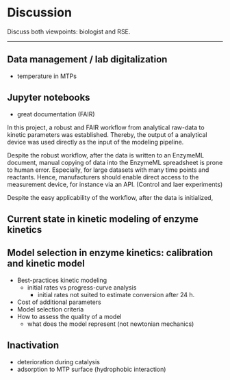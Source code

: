 # Discussion

Discuss both viewpoints: biologist and RSE.

---

## Data management / lab digitalization

- temperature in MTPs

## Jupyter notebooks

- great documentation (FAIR)

In this project, a robust and FAIR workflow from analytical raw-data to kinetic parameters was established. Thereby, the output of a analytical device was used directly as the input of the modeling pipeline.

Despite the robust workflow, after the data is written to an EnzymeML document, manual copying of data into the EnzymeML spreadsheet is prone to human error. Especially, for large datasets with many time points and reactants. Hence, manufacturers should enable direct access to the measurement device, for instance via an API. (Control and laer experiments)

Despite the easy applicability of the workflow, after the data is initialized,

## Current state in kinetic modeling of enzyme kinetics

## Model selection in enzyme kinetics: calibration and kinetic model

- Best-practices kinetic modeling
  - initial rates vs progress-curve analysis
    - initial rates not suited to estimate conversion after 24 h.
- Cost of additional parameters
- Model selection criteria
- How to assess the quality of a model
  - what does the model represent (not newtonian mechanics)

## Inactivation

- deterioration during catalysis
- adsorption to MTP surface (hydrophobic interaction)
